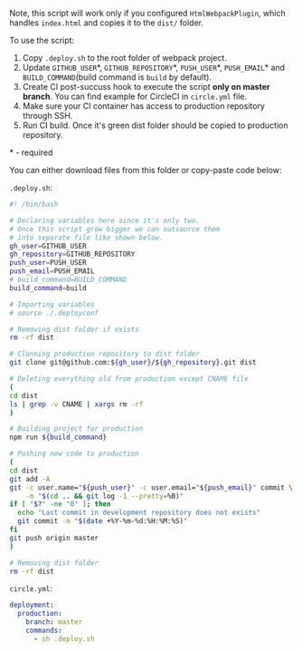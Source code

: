 Note, this script will work only if you configured `HtmlWebpackPlugin`, which handles `index.html` and copies it to the `dist/` folder.

To use the script:

1. Copy `.deploy.sh` to the root folder of webpack project. 
2. Update `GITHUB_USER`\*, `GITHUB_REPOSITORY`\*, `PUSH_USER`\*, `PUSH_EMAIL`\* and `BUILD_COMMAND`(build command is `build` by default).
3. Create CI post-succuss hook to execute the script **only on master branch**. You can find example for CircleCI in `circle.yml` file.
4. Make sure your CI container has access to production repository through SSH.
5. Run CI build. Once it's green dist folder should be copied to production repository.

\* - required

You can either download files from this folder or copy-paste code below:

`.deploy.sh`:
```bash
#! /bin/bash

# Declaring variables here since it's only two.
# Once this script grow bigger we can outsource them
# into separate file like shown below.
gh_user=GITHUB_USER
gh_repository=GITHUB_REPOSITORY
push_user=PUSH_USER
push_email=PUSH_EMAIL
# build_command=BUILD_COMMAND
build_command=build

# Importing variables
# source ./.deployconf

# Removing dist folder if exists
rm -rf dist

# Clonning production repository to dist folder
git clone git@github.com:${gh_user}/${gh_repository}.git dist

# Deleting everything old from production except CNAME file
(
cd dist
ls | grep -v CNAME | xargs rm -rf
)

# Building project for production
npm run ${build_command}

# Pushing new code to production
(
cd dist
git add -A
git -c user.name="${push_user}" -c user.email="${push_email}" commit \
    -m "$(cd .. && git log -1 --pretty=%B)"
if [ "$?" -ne "0" ]; then
  echo "Last commit in development repository does not exists"
  git commit -m "$(date +%Y-%m-%d:%H:%M:%S)"
fi
git push origin master
)

# Removing dist folder
rm -rf dist
```

`circle.yml`:
```yaml
deployment:
  production:
    branch: master
    commands:
      - sh .deploy.sh
```
